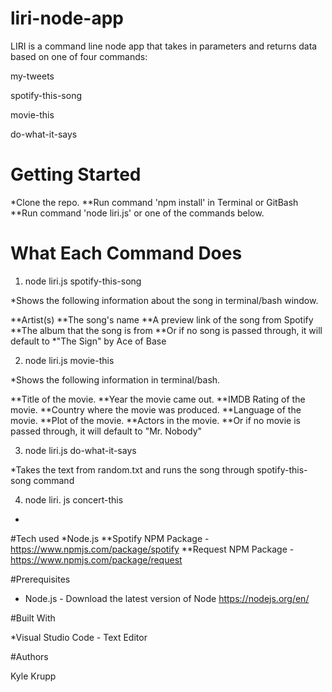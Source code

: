 # liri-node-app

LIRI is a command line node app that takes in parameters and returns data based on one of four commands:

my-tweets

spotify-this-song

movie-this

do-what-it-says

# Getting Started

*Clone the repo.
**Run command 'npm install' in Terminal or GitBash
**Run command 'node liri.js' or one of the commands below.


# What Each Command Does

1. node liri.js spotify-this-song <song name>

*Shows the following information about the song in terminal/bash window.

**Artist(s)
**The song's name
**A preview link of the song from Spotify
**The album that the song is from
**Or if no song is passed through, it will default to *"The Sign" by Ace of Base

2. node liri.js movie-this <movie name>
  
*Shows the following information in terminal/bash.

**Title of the movie.
**Year the movie came out.
**IMDB Rating of the movie.
**Country where the movie was produced.
**Language of the movie.
**Plot of the movie.
**Actors in the movie.
**Or if no movie is passed through, it will default to "Mr. Nobody"

3. node liri.js do-what-it-says

*Takes the text from random.txt and runs the song through spotify-this-song command

4. node liri. js concert-this

* 


#Tech used
*Node.js
**Spotify NPM Package - https://www.npmjs.com/package/spotify
**Request NPM Package - https://www.npmjs.com/package/request

#Prerequisites
- Node.js - Download the latest version of Node https://nodejs.org/en/


#Built With

*Visual Studio Code - Text Editor

#Authors

Kyle Krupp 
